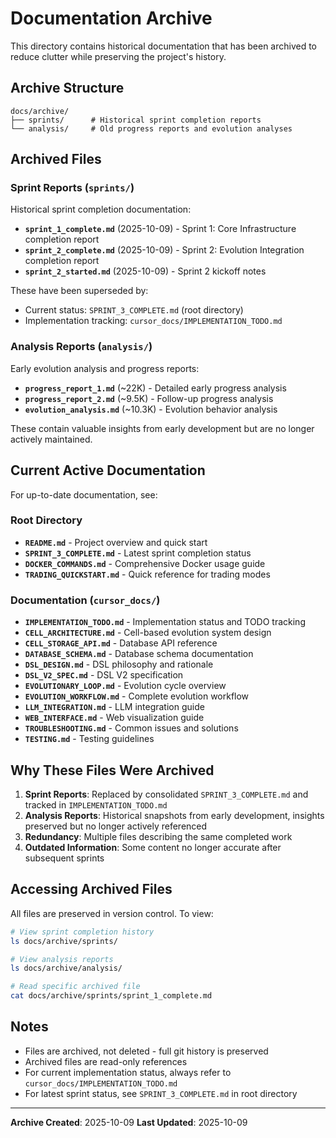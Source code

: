 # Documentation Archive

This directory contains historical documentation that has been archived to reduce clutter while preserving the project's history.

## Archive Structure

```
docs/archive/
├── sprints/      # Historical sprint completion reports
└── analysis/     # Old progress reports and evolution analyses
```

## Archived Files

### Sprint Reports (`sprints/`)

Historical sprint completion documentation:

- **`sprint_1_complete.md`** (2025-10-09) - Sprint 1: Core Infrastructure completion report
- **`sprint_2_complete.md`** (2025-10-09) - Sprint 2: Evolution Integration completion report
- **`sprint_2_started.md`** (2025-10-09) - Sprint 2 kickoff notes

These have been superseded by:
- Current status: `SPRINT_3_COMPLETE.md` (root directory)
- Implementation tracking: `cursor_docs/IMPLEMENTATION_TODO.md`

### Analysis Reports (`analysis/`)

Early evolution analysis and progress reports:

- **`progress_report_1.md`** (~22K) - Detailed early progress analysis
- **`progress_report_2.md`** (~9.5K) - Follow-up progress analysis
- **`evolution_analysis.md`** (~10.3K) - Evolution behavior analysis

These contain valuable insights from early development but are no longer actively maintained.

## Current Active Documentation

For up-to-date documentation, see:

### Root Directory
- **`README.md`** - Project overview and quick start
- **`SPRINT_3_COMPLETE.md`** - Latest sprint completion status
- **`DOCKER_COMMANDS.md`** - Comprehensive Docker usage guide
- **`TRADING_QUICKSTART.md`** - Quick reference for trading modes

### Documentation (`cursor_docs/`)
- **`IMPLEMENTATION_TODO.md`** - Implementation status and TODO tracking
- **`CELL_ARCHITECTURE.md`** - Cell-based evolution system design
- **`CELL_STORAGE_API.md`** - Database API reference
- **`DATABASE_SCHEMA.md`** - Database schema documentation
- **`DSL_DESIGN.md`** - DSL philosophy and rationale
- **`DSL_V2_SPEC.md`** - DSL V2 specification
- **`EVOLUTIONARY_LOOP.md`** - Evolution cycle overview
- **`EVOLUTION_WORKFLOW.md`** - Complete evolution workflow
- **`LLM_INTEGRATION.md`** - LLM integration guide
- **`WEB_INTERFACE.md`** - Web visualization guide
- **`TROUBLESHOOTING.md`** - Common issues and solutions
- **`TESTING.md`** - Testing guidelines

## Why These Files Were Archived

1. **Sprint Reports**: Replaced by consolidated `SPRINT_3_COMPLETE.md` and tracked in `IMPLEMENTATION_TODO.md`
2. **Analysis Reports**: Historical snapshots from early development, insights preserved but no longer actively referenced
3. **Redundancy**: Multiple files describing the same completed work
4. **Outdated Information**: Some content no longer accurate after subsequent sprints

## Accessing Archived Files

All files are preserved in version control. To view:

```bash
# View sprint completion history
ls docs/archive/sprints/

# View analysis reports
ls docs/archive/analysis/

# Read specific archived file
cat docs/archive/sprints/sprint_1_complete.md
```

## Notes

- Files are archived, not deleted - full git history is preserved
- Archived files are read-only references
- For current implementation status, always refer to `cursor_docs/IMPLEMENTATION_TODO.md`
- For latest sprint status, see `SPRINT_3_COMPLETE.md` in root directory

---

**Archive Created**: 2025-10-09
**Last Updated**: 2025-10-09
